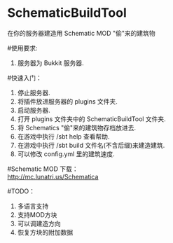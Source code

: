 # SchematicBuildTool
在你的服务器建造用 Schematic MOD "偷"来的建筑物

#使用要求:  
1. 服务器为 Bukkit 服务器.

#快速入门：  
1. 停止服务器.  
2. 将插件放进服务器的 plugins 文件夹.  
3. 启动服务器.  
4. 打开 plugins 文件夹中的 SchematicBuildTool 文件夹.  
5. 将 Schematics "偷"来的建筑物存档放进去.  
6. 在游戏中执行 /sbt help 查看帮助.  
7. 在游戏中执行 /sbt build 文件名(不含后缀)来建造建筑.  
8. 可以修改 config.yml 里的建筑速度.  

#Schematic MOD 下载：  
http://mc.lunatri.us/Schematica  

#TODO：  
1. 多语言支持  
2. 支持MOD方块  
3. 可以调建造方向  
4. 恢复方块的附加数据
